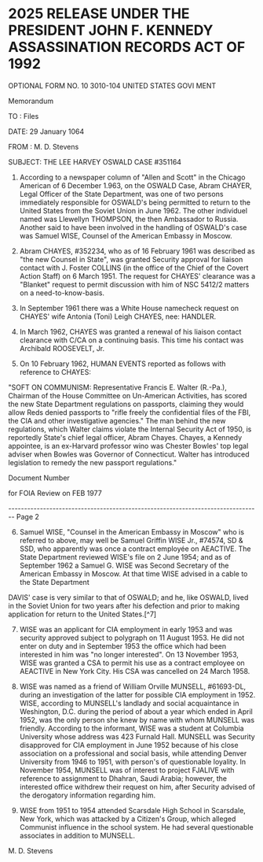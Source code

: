 # 2025 RELEASE UNDER THE PRESIDENT JOHN F. KENNEDY ASSASSINATION RECORDS ACT OF 1992

OPTIONAL FORM NO. 10
3010-104
UNITED STATES GOVI MENT

Memorandum

TO : Files

DATE: 29 January 1064

FROM : M. D. Stevens

SUBJECT: THE LEE HARVEY OSWALD CASE #351164

1.  According to a newspaper column of "Allen and Scott" in the Chicago American of 6 December 1.963, on the OSWALD Case, Abram CHAYER, Legal Officer of the State Department, was one of two persons immediately responsible for OSWALD's being permitted to return to the United States from the Soviet Union in June 1962. The other individuel named was Llewellyn THOMPSON, the then Ambassador to Russia. Another said to have been involved in the handling of OSWALD's case was Samuel WISE, Counsel of the American Embassy in Moscow.

2.  Abram CHAYES, #352234, who as of 16 February 1961 was described as "the new Counsel in State", was granted Security approval for liaison contact with J. Foster COLLINS (in the office of the Chief of the Covert Action Staff) on 6 March 1951. The request for CHAYES' clearance was a "Blanket" request to permit discussion with him of NSC 5412/2 matters on a need-to-know-basis.

3.  In September 1961 there was a White House namecheck request on CHAYES' wife Antonia (Toni) Leigh CHAYES, nee: HANDLER.

4.  In March 1962, CHAYES was granted a renewal of his liaison contact clearance with C/CA on a continuing basis. This time his contact was Archibald ROOSEVELT, Jr.

5.  On 10 February 1962, HUMAN EVENTS reported as follows with reference to CHAYES:

"SOFT ON COMMUNISM: Representative Francis E. Walter (R.-Pa.), Chairman of the House Committee on Un-American Activities, has scored the new State Department regulations on passports, claiming they would allow Reds denied passports to "rifle freely the confidential files of the FBI, the CIA and other investigative agencies." The man behind the new regulations, which Walter claims violate the Internal Security Act of 1950, is reportedly State's chief legal officer, Abram Chayes. Chayes, a Kennedy appointee, is an ex-Harvard professor wino was Chester Bowles' top legal adviser when Bowles was Governor of Connecticut. Walter has introduced legislation to remedy the new passport regulations."

Document Number

for FOIA Review on FEB 1977


-------------------------------------------------------------------------------- Page 2

6. Samuel WISE, "Counsel in the American Embassy in Moscow" who
   is referred to above, may well be Samuel Griffin WISE Jr., #74574,
   SD & SSD, who apparently was once a contract employée on AEACTIVE.
   The State Department reviewed WISE's file on 2 June 1954; and as of
   September 1962 a Samuel G. WISE was Second Secretary of the American
   Embassy in Moscow. At that time WISE advised in a cable to the State
   Department

DAVIS' case is very similar to that of
OSWALD; and he, like OSWALD, lived in the Soviet Union for two years
after his defection and prior to making application for return to the
United States.[^7]

7. WISE was an applicant for CIA employment in early 1953 and
   was security approved subject to polygraph on 11 August 1953. He did
   not enter on duty and in September 1953 the office which had been
   interested in him was "no longer interested". On 13 November 1953,
   WISE was granted a CSA to permit his use as a contract employee on
   AEACTIVE in New York City. His CSA was cancelled on 24 March 1958.

8. WISE was named as a friend of William Orville MUNSELL, #61693-DL,
   during an investigation of the latter for possible CIA employment in 1952.
   WISE, according to MUNSELL's landlady and social acquaintance in Weshington,
   D.C. during the period of about a year which ended in April 1952, was the
   only person she knew by name with whom MUNSELL was friendly. According
   to the informant, WISE was a student at Columbia University whose address
   was 423 Furnald Hall. MUNSELL was Security disapproved for CIA employment
   in June 1952 because of his close association on a professional and social
   basis, while attending Denver University from 1946 to 1951, with person's
   of questionable loyality. In November 1954, MUNSELL was of interest to
   project FJALIVE with reference to assignment to Dhahran, Saudi Arabia;
   however, the interested office withdrew their request on him, after
   Security advised of the derogatory information regarding him.

9. WISE from 1951 to 1954 attended Scarsdale High School in Scarsdale,
   New York, which was attacked by a Citizen's Group, which alleged Communist
   influence in the school system. He had several questionable associates in
   addition to MUNSELL.

M. D. Stevens
